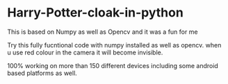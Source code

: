# Harry-Potter-cloak-in-python
This is based on Numpy as well as Opencv and it was a fun for me 

Try this fully fucntional code with numpy installed as well as opencv. 
when u use red colour in the camera it will become invisible.


100% working on more than 150 different devices including some android based platforms as well.
